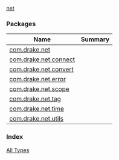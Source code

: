 [net](./index.md)

### Packages

| Name | Summary |
|---|---|
| [com.drake.net](com.drake.net/index.md) |  |
| [com.drake.net.connect](com.drake.net.connect/index.md) |  |
| [com.drake.net.convert](com.drake.net.convert/index.md) |  |
| [com.drake.net.error](com.drake.net.error/index.md) |  |
| [com.drake.net.scope](com.drake.net.scope/index.md) |  |
| [com.drake.net.tag](com.drake.net.tag/index.md) |  |
| [com.drake.net.time](com.drake.net.time/index.md) |  |
| [com.drake.net.utils](com.drake.net.utils/index.md) |  |

### Index

[All Types](alltypes/index.md)